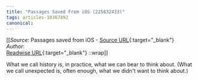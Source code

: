 ```yaml
---
title: "Passages Saved From iOS (225832433)"
tags: articles-10367892
canonical: 
---
```


[[_Source_: Passages saved from iOS - [Source URL](){:target="_blank"}<br>
_Author_: <br>
[Readwise URL](https://readwise.io/open/225832433){:target="_blank"}
::wrap]]

What we call history is, in practice, what we can bear to think about. (What we call unexpected is, often enough, what we didn't want to think about.)
